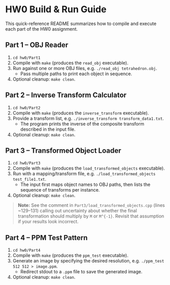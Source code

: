 # HW0 Build & Run Guide

This quick-reference README summarizes how to compile and execute each part of the HW0 assignment.

## Part 1 – OBJ Reader
1. `cd hw0/Part1`
2. Compile with `make` (produces the `read_obj` executable).
3. Run against one or more OBJ files, e.g. `./read_obj tetrahedron.obj`.
   * Pass multiple paths to print each object in sequence.
4. Optional cleanup: `make clean`.

## Part 2 – Inverse Transform Calculator
1. `cd hw0/Part2`
2. Compile with `make` (produces the `inverse_transform` executable).
3. Provide a transform list, e.g. `./inverse_transform transform_data1.txt`.
   * The program prints the inverse of the composite transform described in the input file.
4. Optional cleanup: `make clean`.

## Part 3 – Transformed Object Loader
1. `cd hw0/Part3`
2. Compile with `make` (produces the `load_transformed_objects` executable).
3. Run with a mapping/transform file, e.g. `./load_transformed_objects test_file1.txt`.
   * The input first maps object names to OBJ paths, then lists the sequence of transforms per instance.
4. Optional cleanup: `make clean`.

> **Note:** See the comment in `Part3/load_transformed_objects.cpp` (lines ~129–131) calling out uncertainty about whether the final transformation should multiply by `M` or `M^{-1}`. Revisit that assumption if your results look incorrect.

## Part 4 – PPM Test Pattern
1. `cd hw0/Part4`
2. Compile with `make` (produces the `ppm_test` executable).
3. Generate an image by specifying the desired resolution, e.g. `./ppm_test 512 512 > image.ppm`.
   * Redirect stdout to a `.ppm` file to save the generated image.
4. Optional cleanup: `make clean`.
